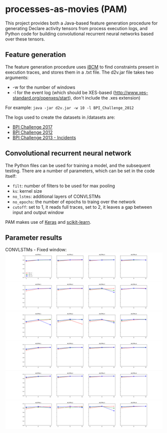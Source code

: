 # processes-as-movies (PAM)

This project provides both a Java-based feature generation procedure for generating Declare activity tensors from process execution logs, and Python code for building convolutional recurrent neural networks based over these tensors. 

## Feature generation
The feature generation procedure uses [iBCM](https://feb.kuleuven.be/public/u0092789/) to find constraints present in execution traces, and stores them in a .txt file.
The d2v.jar file takes two arguments:
* -w for the number of windows
* -l for the event log (which should be XES-based (http://www.xes-standard.org/openxes/start), don't include the .xes extension)

For example: `java -jar d2v.jar -w 10 -l BPI_Challenge_2012` 

The logs used to create the datasets in /datasets are:
* [BPI Challenge 2017](https://data.4tu.nl/repository/uuid:5f3067df-f10b-45da-b98b-86ae4c7a310b)
* [BPI Challenge 2012](https://data.4tu.nl/repository/uuid:3926db30-f712-4394-aebc-75976070e91f)
* [BPI Challenge 2013 - Incidents](https://data.4tu.nl/repository/uuid:500573e6-accc-4b0c-9576-aa5468b10cee)

## Convolutional recurrent neural network
The Python files can be used for training a model, and the subsequent testing. There are a number of parameters, which can be set in the code itself:
* `filt`: number of filters to be used for max pooling
* `ks`: kernel size
* `no_lstms`: additional layers of CONVLSTMs
* `no_epochs`: the number of epochs to traing over the network
* `cutoff`: set to 1, it reads full traces, set to 2, it leaves a gap between input and output window

PAM makes use of [Keras](https://keras.io/) and [scikit-learn](https://scikit-learn.org/stable/).

## Parameter results
CONVLSTMs - Fixed window:
![BPI 12, 2 windows](/results/CONVbpi122.png)
![BPI 12, 5 windows](/results/CONVbpi125.png)
![BPI 12, 10 windows](/results/CONVbpi1210.png)
![BPI 17, 2 windows](/results/CONVbpi172.png)
![BPI 17, 5 windows](/results/CONVbpi175.png)
![BPI 17, 10 windows](/results/CONVbpi1710.png)
